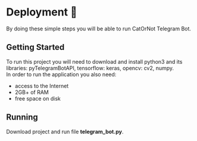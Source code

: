 # Deployment 🚀

By doing these simple steps you will be able to run CatOrNot Telegram
Bot.

## Getting Started

To run this project you will need to download and install 
python3 and its libraries: pyTelegramBotAPI, tensorflow: keras,
opencv: cv2, numpy.  
In order to run the application you also need:
 - access to the Internet
 - 2GB+ of RAM
 - free space on disk

## Running

Download project and run file **telegram_bot.py**.
